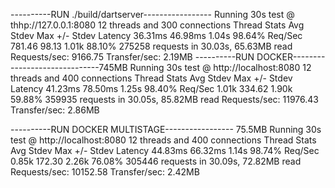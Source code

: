 ----------RUN ./build/dartserver-----------------
Running 30s test @ thhp://127.0.0.1:8080
  12 threads and 300 connections
  Thread Stats   Avg      Stdev     Max   +/- Stdev
    Latency    36.31ms   46.98ms   1.04s    98.64%
    Req/Sec   781.46     98.13     1.01k    88.10%
  275258 requests in 30.03s, 65.63MB read
Requests/sec:   9166.75
Transfer/sec:      2.19MB
----------RUN DOCKER------------------------------745MB
Running 30s test @ http://localhost:8080
  12 threads and 400 connections
  Thread Stats   Avg      Stdev     Max   +/- Stdev
    Latency    41.23ms   78.50ms   1.25s    98.40%
    Req/Sec     1.01k   334.62     1.90k    59.88%
  359935 requests in 30.05s, 85.82MB read
Requests/sec:  11976.43
Transfer/sec:      2.86MB

----------RUN DOCKER MULTISTAGE----------------- 75.5MB
Running 30s test @ http://localhost:8080
  12 threads and 400 connections
  Thread Stats   Avg      Stdev     Max   +/- Stdev
    Latency    44.83ms   66.32ms   1.14s    98.74%
    Req/Sec     0.85k   172.30     2.26k    76.08%
  305446 requests in 30.09s, 72.82MB read
Requests/sec:  10152.58
Transfer/sec:      2.42MB
